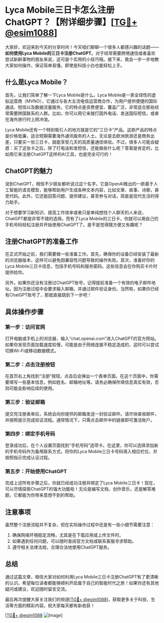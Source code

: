 # Lyca Mobile三日卡怎么注册ChatGPT？【附详细步骤】[[TG💪+ @esim1088](https://t.me/s/esim1088)]

大家好，欢迎来到今天的分享时间！今天咱们聊聊一个很多人都感兴趣的话题——**如何使用Lyca Mobile的三日卡注册ChatGPT**。对于经常需要跨境通信或者喜欢尝试新鲜事物的朋友来说，这可是个实用的小技巧哦。接下来，我会一步一步地教大家如何操作，保证简单易懂，即使是科技小白也能轻松上手。

## 什么是Lyca Mobile？

首先，让我们简单了解一下Lyca Mobile是什么。Lyca Mobile是一家全球性的虚拟运营商（MVNO），它通过与各大主流电信运营商合作，为用户提供便捷的国际通话、短信以及数据流量服务。它的特点是资费便宜、覆盖广泛，非常适合那些经常需要跨国联系的人群。比如，你可以用它来拨打国外电话、发送国际短信，或者在海外旅行时上网冲浪。

Lyca Mobile还有一个特别吸引人的地方就是它的“三日卡”产品。这款产品的特点是价格低廉，适合短期需要海外通讯服务的人士。无论是去欧洲旅游还是商务出差，只要买一张三日卡，就能享受几天的高质量通信体验。不过，很多人可能会疑惑：买了这张卡之后，除了打电话和发短信，还能做些什么呢？答案是肯定的，比如用它来注册ChatGPT这样的AI工具，也是完全可行的！

## ChatGPT的魅力

说到ChatGPT，相信不少朋友都听说过这个名字。它是OpenAI推出的一款基于人工智能的语言模型，能够帮助用户生成各种文本内容，比如文章、故事、诗歌，甚至代码。此外，它还能回答问题、提供建议，甚至参与对话，简直是现代生活的得力助手。

对于想要学习新知识、提高工作效率或者只是单纯想找个人聊天的人来说，ChatGPT都是非常不错的选择。而有了Lyca Mobile的三日卡，你就可以用自己的手机号码轻松注册并开始使用ChatGPT了。是不是觉得既方便又有趣呢？

## 注册ChatGPT的准备工作

在正式开始之前，我们需要做一些准备工作。首先，确保你的设备已经安装了最新的浏览器版本，这样可以避免因兼容性问题导致的操作失败。其次，准备好你的Lyca Mobile三日卡信息，包括手机号码和服务密码。这些信息会在你购买卡片时提供给你。

另外，如果你还没有注册过ChatGPT账号，记得提前准备一个有效的电子邮件地址。因为注册过程中会要求输入邮箱，并通过邮件验证身份。当然啦，如果你已经有ChatGPT账号了，那就直接跳到下一步吧！

## 具体操作步骤

### 第一步：访问官网

打开电脑或手机上的浏览器，输入“chat.openai.com”进入ChatGPT的官方网站。如果你发现页面加载速度较慢，可能是由于网络连接不稳定造成的，这时可以尝试切换Wi-Fi或移动数据模式。

### 第二步：点击注册按钮

在首页右上角找到“注册”按钮，点击后会弹出一个表单页面。在这个页面中，你需要填写一些基本信息，例如姓名、邮箱地址等。请务必确保所填信息真实有效，否则可能会影响后续的使用。

### 第三步：验证邮箱

提交完注册表单后，系统会向你提供的邮箱发送一封验证邮件。请尽快查收邮件，并按照提示完成验证流程。通常情况下，只需点击邮件中的链接即可激活账户。

### 第四步：绑定手机号码

登录成功后，在个人设置页面找到“手机号码”选项卡。在这里，你可以选择添加新的手机号码作为备用联系方式。将你的Lyca Mobile三日卡号码填入相应栏位，并按照指示完成认证过程。

### 第五步：开始使用ChatGPT

完成上述所有步骤之后，你就已经成功注册并绑定了Lyca Mobile三日卡！现在，可以尽情探索ChatGPT的强大功能啦！无论是编写文档、创作音乐，还是解答难题，它都能为你带来意想不到的帮助。

## 注意事项

虽然整个注册流程并不复杂，但在实际操作过程中还是有一些小细节需要注意：

1. 确保网络环境稳定流畅，尤其是在下载应用或上传文件时。
2. 如果遇到任何问题，可以随时查阅官方文档或联系客服寻求帮助。
3. 遵守相关法律法规，合理合法地使用ChatGPT服务。

## 总结

通过这篇文章，相信大家对如何利用Lyca Mobile三日卡注册ChatGPT有了更清晰的认识。希望每位读者都能够顺利开启属于自己的智能时代之旅！如果你还有其他疑问或建议，欢迎随时留言交流。

最后再次提醒大家关注我们的频道[[TG💪+ @esim1088](https://t.me/s/esim1088)]，获取更多关于科技、生活等方面的精彩内容。祝大家每天都有新收获！

[[TG💪+ @esim1088](https://t.me/s/esim1088) ![Image](https://i.postimg.cc/4NQfJmqS/Snipaste-2025-05-13-00-14-12.png)]